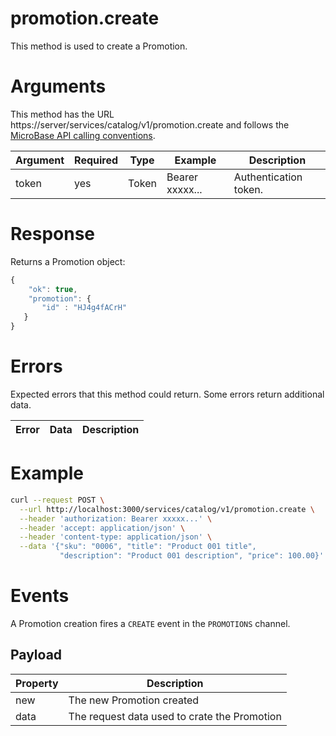 # promotion.create

This method is used to create a Promotion.

# Arguments

This method has the URL https://server/services/catalog/v1/promotion.create and
follows the [MicroBase API calling conventions](../calling-conventions.html).

Argument | Required | Type | Example | Description
---------|----------|------|---------|------------
token           | yes | Token       | Bearer xxxxx... | Authentication token.

# Response

Returns a Promotion object:

```javascript
{
    "ok": true,
    "promotion": {
       "id" : "HJ4g4fACrH"
   }
}
```

# Errors

Expected errors that this method could return. Some errors return additional data.

Error | Data | Description
------|------|------------


# Example

```bash
curl --request POST \
  --url http://localhost:3000/services/catalog/v1/promotion.create \
  --header 'authorization: Bearer xxxxx...' \
  --header 'accept: application/json' \
  --header 'content-type: application/json' \
  --data '{"sku": "0006", "title": "Product 001 title", 
           "description": "Product 001 description", "price": 100.00}'
```

# Events

A Promotion creation fires a `CREATE` event in the `PROMOTIONS` channel.

## Payload

Property | Description
---------|------------
new  | The new Promotion created
data | The request data used to crate the Promotion
